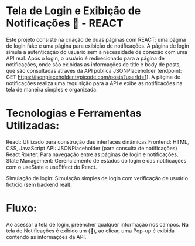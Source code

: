 # Tela de Login e Exibição de Notificações 🔔 - REACT

Este projeto consiste na criação de duas páginas com REACT: uma página de login fake e uma página para exibição de notificações. A página de login simula a autenticação do usuário sem a necessidade de conexão com uma API real. Após o login, o usuário é redirecionado para a página de notificações, onde são exibidas as informações de title e body de posts, que são consultadas através da API pública JSONPlaceholder (endpoint: GET https://jsonplaceholder.typicode.com/posts?userId=1). A página de notificações realiza uma requisição para a API e exibe as notificações na tela de maneira simples e organizada.

# Tecnologias e Ferramentas Utilizadas: 
React: Utilizado para construção das interfaces dinâmicas
Frontend: HTML, CSS, JavaScript
API: JSONPlaceholder (para consulta de notificações)
React Router: Para navegação entre as páginas de login e notificações.
State Management: Gerenciamento de estados do login e das notificações com o useState e useEffect do React.

Simulação de login: Simulação simples de login com verificação de usuário fictício (sem backend real).

# Fluxo: 
Ao acessar a tela de login, preencher qualquer informação nos campos.
Na tela de Notificações é exibido um (🔔), ao clicar, uma Pop-up é exibida contendo as informações da API.
